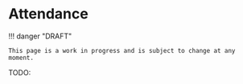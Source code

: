 # Attendance

!!! danger "DRAFT"

    This page is a work in progress and is subject to change at any moment.

TODO:
